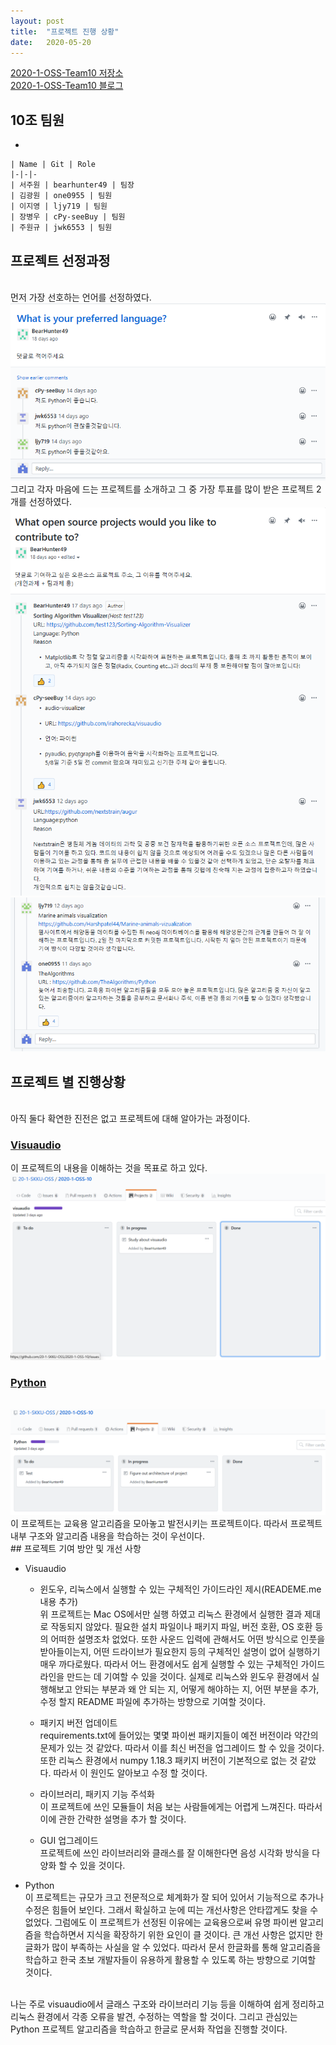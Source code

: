 ```yaml
---
layout: post
title:  "프로젝트 진행 상황"
date:   2020-05-20
---
```


[2020-1-OSS-Team10 저장소](https://github.com/20-1-SKKU-OSS/2020-1-OSS-10)
<br>
[2020-1-OSS-Team10 블로그](https://20-1-skku-oss.github.io/2020-1-OSS-10/)

## 10조 팀원

* 

    | Name | Git | Role
    |-|-|-
    | 서주원 | bearhunter49 | 팀장
    | 김광원 | one0955 | 팀원
    | 이지영 | ljy719 | 팀원
    | 장병우 | cPy-seeBuy | 팀원
    | 주원규 | jwk6553 | 팀원
    
## 프로젝트 선정과정
<br>
먼저 가장 선호하는 언어를 선정하였다.
 <img src="/assets/img/prefered.png" />


<br>
그리고 각자 마음에 드는 프로젝트를 소개하고 그 중 가장 투표를 많이 받은 프로젝트 2개를 선정하였다. 
   
<img src="/assets/img/vote1.png" />   
<img src="/assets/img/vote2.png" />   

## 프로젝트 별 진행상황
<br>
아직 둘다 확연한 진전은 없고 프로젝트에 대해 알아가는 과정이다.
<br>

### [Visuaudio]( https://github.com/irahorecka/visuaudio)

이 프로젝트의 내용을 이해하는 것을 목표로 하고 있다.
<img src="/assets/img/visuaudioprogress.png" />
<br>

### [Python](https://github.com/TheAlgorithms/Python)
 <br>
 <img src="/assets/img/pythonprogress.png" />
 이 프로젝트는 교육용 알고리즘을 모아놓고 발전시키는 프로젝트이다. 따라서 프로젝트 내부 구조와 알고리즘 내용을 학습하는 것이 우선이다.
 

<br>
## 프로젝트 기여 방안 및 개선 사항


* Visuaudio

  - 윈도우, 리눅스에서 실행할 수 있는 구체적인 가이드라인 제시(READEME.me 내용 추가)   
  위 프로젝트는 Mac OS에서만 실행 하였고 리눅스 환경에서 실행한 결과 제대로 작동되지 않았다. 필요한 설치 파일이나 패키지 파일, 버전 호환, OS 호환 등의 어떠한 설명조차 없었다. 또한 사운드 입력에 관해서도 어떤 방식으로 인풋을 받아들이는지, 어떤 드라이브가 필요한지 등의 구체적인 설명이 없어 실행하기 매우 까다로웠다. 따라서 어느 환경에서도 쉽게 실행할 수 있는 구체적인 가이드라인을 만드는 데 기여할 수 있을 것이다. 실제로 리눅스와 윈도우 환경에서 실행해보고 안되는 부분과 왜 안 되는 지, 어떻게 해야하는 지, 어떤 부분을 추가,수정 할지 README 파일에 추가하는 방향으로 기여할 것이다.
  
  - 패키지 버전 업데이트  
  requirements.txt에 들어있는 몇몇 파이썬 패키지들이 예전 버전이라 약간의 문제가 있는 것 같았다. 따라서 이를 최신 버전을 업그레이드 할 수 있을 것이다. 또한 리눅스 환경에서 numpy 1.18.3 패키지 버전이 기본적으로 없는 것 같았다. 따라서 이 원인도 알아보고 수정 할 것이다.
  
  - 라이브러리, 패키지 기능 주석화  
  이 프로젝트에 쓰인 모듈들이 처음 보는 사람들에게는 어렵게 느껴진다. 따라서 이에 관한 간략한 설명을 추가 할 것이다.
  
  - GUI 업그레이드   
  프로젝트에 쓰인 라이브러리와 클래스를 잘 이해한다면 음성 시각화 방식을 다양화 할 수 있을 것이다.

* Python   
 이 프로젝트는 규모가 크고 전문적으로 체계화가 잘 되어 있어서 기능적으로 추가나 수정은 힘들어 보인다. 그래서 확실하고 눈에 띠는 개선사항은 안타깝게도 찾을 수 없었다. 그럼에도 이 프로젝트가 선정된 이유에는 교육용으로써 유명 파이썬 알고리즘을 학습하면서 지식을 확장하기 위한 요인이 클 것이다. 큰 개선 사항은 없지만 한글화가 많이 부족하는 사실을 알 수 있었다. 따라서 문서 한글화를 통해 알고리즘을 학습하고 한국 초보 개발자들이 유용하게 활용할 수 있도록 하는 방향으로 기여할 것이다.

<br>
나는 주로 visuaudio에서 글래스 구조와 라이브러리 기능 등을 이해하여 쉽게 정리하고 리눅스 환경에서 각종 오류을 발견, 수정하는 역할을 할 것이다. 그리고 관심있는 Python 프로젝트 알고리즘을 학습하고 한글로 문서화 작업을 진행할 것이다.





